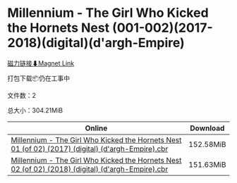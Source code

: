 # Millennium - The Girl Who Kicked the Hornets Nest (001-002)(2017-2018)(digital)(d'argh-Empire)

[磁力链接⬇Magnet Link](magnet:?xt=urn:btih:18eeaa514c3fb85c4597a3a2b2bacc4d739a569a&dn=Millennium%20-%20The%20Girl%20Who%20Kicked%20the%20Hornets%20Nest%20%28001-002%29%282017-2018%29%28digital%29%28d%27argh-Empire%29)

打包下载📦仍在工事中

文件数：2

总大小：304.21MiB

Online | Download
--- | ---
[Millennium - The Girl Who Kicked the Hornets Nest 01 (of 02) (2017) (digital) (d'argh-Empire).cbr](https://github.com/alicewish/markdown/blob/master/comic/Millennium-Girl-Who-Kicked-Hornets-Nest-01-of-02-2017-digital-dargh-Empire-cbr.md) | 152.58MiB
[Millennium - The Girl Who Kicked the Hornets Nest 02 (of 02) (2018) (digital) (d'argh-Empire).cbr](https://github.com/alicewish/markdown/blob/master/comic/Millennium-Girl-Who-Kicked-Hornets-Nest-02-of-02-2018-digital-dargh-Empire-cbr.md) | 151.63MiB